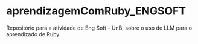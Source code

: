 # aprendizagemComRuby_ENGSOFT
Repositório para a atividade de Eng Soft - UnB, sobre o uso de LLM para o aprendizado de Ruby
